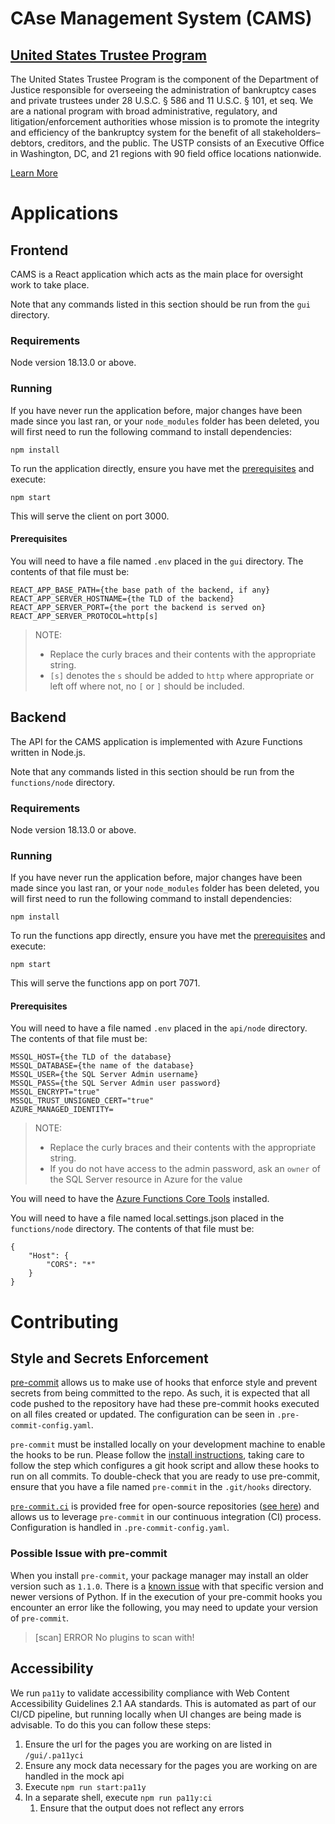 # CAse Management System (CAMS)

## [United States Trustee Program](https://www.justice.gov/ust)

The United States Trustee Program is the component of the Department of Justice responsible for overseeing the administration of bankruptcy cases and private trustees under 28 U.S.C. § 586 and 11 U.S.C. § 101, et seq. We are a national program with broad administrative, regulatory, and litigation/enforcement authorities whose mission is to promote the integrity and efficiency of the bankruptcy system for the benefit of all stakeholders–debtors, creditors, and the public. The USTP consists of an Executive Office in Washington, DC, and 21 regions with 90 field office locations nationwide.

[Learn More](https://www.justice.gov/ust/about-program)

# Applications

## Frontend

CAMS is a React application which acts as the main place for oversight work to take place.

Note that any commands listed in this section should be run from the `gui` directory.

### <a id="frontend-requirements"></a>Requirements

Node version 18.13.0 or above.

### <a id="frontend-running"></a>Running

If you have never run the application before, major changes have been made since you last ran, or your `node_modules` folder has been deleted, you will first need to run the following command to install dependencies:

```shell
npm install
```

To run the application directly, ensure you have met the [prerequisites](#frontend-prerequisites) and execute:

```shell
npm start
```

This will serve the client on port 3000.

#### <a id="frontend-prerequisites"></a>Prerequisites

You will need to have a file named `.env` placed in the `gui` directory. The contents of that file must be:

```
REACT_APP_BASE_PATH={the base path of the backend, if any}
REACT_APP_SERVER_HOSTNAME={the TLD of the backend}
REACT_APP_SERVER_PORT={the port the backend is served on}
REACT_APP_SERVER_PROTOCOL=http[s]
```

> NOTE:
> - Replace the curly braces and their contents with the appropriate string.
> - `[s]` denotes the `s` should be added to `http` where appropriate or left off where not, no `[` or `]` should be included.

## Backend

The API for the CAMS application is implemented with Azure Functions written in Node.js.

Note that any commands listed in this section should be run from the `functions/node` directory.

### <a id="backend-requirements"></a>Requirements

Node version 18.13.0 or above.

### <a id="backend-running"></a>Running

If you have never run the application before, major changes have been made since you last ran, or your `node_modules` folder has been deleted, you will first need to run the following command to install dependencies:

```shell
npm install
```

To run the functions app directly, ensure you have met the [prerequisites](#backend-prerequisites) and execute:

```shell
npm start
```

This will serve the functions app on port 7071.

#### <a id="backend-prerequisites"></a>Prerequisites

You will need to have a file named `.env` placed in the `api/node` directory. The contents of that file must be:

```
MSSQL_HOST={the TLD of the database}
MSSQL_DATABASE={the name of the database}
MSSQL_USER={the SQL Server Admin username}
MSSQL_PASS={the SQL Server Admin user password}
MSSQL_ENCRYPT="true"
MSSQL_TRUST_UNSIGNED_CERT="true"
AZURE_MANAGED_IDENTITY=
```

> NOTE:
> - Replace the curly braces and their contents with the appropriate string.
> - If you do not have access to the admin password, ask an `owner` of the SQL Server resource in Azure for the value

You will need to have the [Azure Functions Core Tools](https://learn.microsoft.com/en-us/azure/azure-functions/functions-run-local?tabs=v4%2Cmacos%2Ccsharp%2Cportal%2Cbash#install-the-azure-functions-core-tools) installed.

You will need to have a file named local.settings.json placed in the `functions/node` directory. The contents of that file must be:

```
{
    "Host": {
        "CORS": "*"
    }
}
```

# Contributing

## Style and Secrets Enforcement

[pre-commit](https://pre-commit.com) allows us to make use of hooks that enforce style and prevent secrets from being committed to the repo. As such, it is expected that all code pushed to the repository have had these pre-commit hooks executed on all files created or updated. The configuration can be seen in `.pre-commit-config.yaml`.

`pre-commit` must be installed locally on your development machine to enable the hooks to be run. Please follow the [install instructions](https://pre-commit.com/index.html#installation), taking care to follow the step which configures a git hook script and allow these hooks to run on all commits. To double-check that you are ready to use pre-commit, ensure that you have a file named `pre-commit` in the `.git/hooks` directory.

[`pre-commit.ci`](https://pre-commit.ci/) is provided free for open-source repositories ([see here](https://pre-commit.ci/#pricing)) and allows us to leverage `pre-commit` in our continuous integration (CI) process. Configuration is handled in `.pre-commit-config.yaml`.

### Possible Issue with pre-commit

When you install `pre-commit`, your package manager may install an older version such as `1.1.0`. There is a [known issue](https://github.com/Yelp/detect-secrets/issues/452) with that specific version and newer versions of Python. If in the execution of your pre-commit hooks you encounter an error like the following, you may need to update your version of `pre-commit`.

> [scan]  ERROR   No plugins to scan with!

## Accessibility

We run `pa11y` to validate accessibility compliance with Web Content Accessibility Guidelines 2.1 AA standards. This is automated as part of our CI/CD pipeline, but running locally when UI changes are being made is advisable. To do this you can follow these steps:

1. Ensure the url for the pages you are working on are listed in `/gui/.pa11yci`
1. Ensure any mock data necessary for the pages you are working on are handled in the mock api
1. Execute `npm run start:pa11y`
1. In a separate shell, execute `npm run pa11y:ci`
   1. Ensure that the output does not reflect any errors
